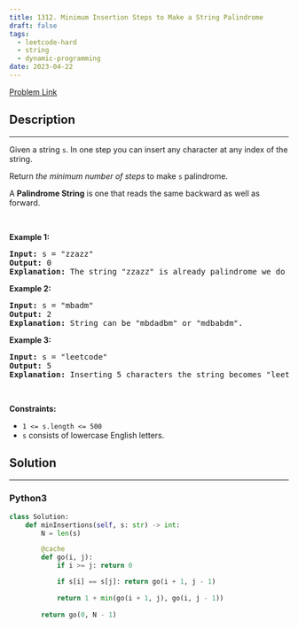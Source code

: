 ```yaml
---
title: 1312. Minimum Insertion Steps to Make a String Palindrome
draft: false
tags: 
  - leetcode-hard
  - string
  - dynamic-programming
date: 2023-04-22
---
```


[Problem Link](https://leetcode.com/problems/minimum-insertion-steps-to-make-a-string-palindrome/)

## Description

---
<p>Given a string <code>s</code>. In one step you can insert any character at any index of the string.</p>

<p>Return <em>the minimum number of steps</em> to make <code>s</code>&nbsp;palindrome.</p>

<p>A&nbsp;<b>Palindrome String</b>&nbsp;is one that reads the same backward as well as forward.</p>

<p>&nbsp;</p>
<p><strong class="example">Example 1:</strong></p>

<pre>
<strong>Input:</strong> s = &quot;zzazz&quot;
<strong>Output:</strong> 0
<strong>Explanation:</strong> The string &quot;zzazz&quot; is already palindrome we do not need any insertions.
</pre>

<p><strong class="example">Example 2:</strong></p>

<pre>
<strong>Input:</strong> s = &quot;mbadm&quot;
<strong>Output:</strong> 2
<strong>Explanation:</strong> String can be &quot;mbdadbm&quot; or &quot;mdbabdm&quot;.
</pre>

<p><strong class="example">Example 3:</strong></p>

<pre>
<strong>Input:</strong> s = &quot;leetcode&quot;
<strong>Output:</strong> 5
<strong>Explanation:</strong> Inserting 5 characters the string becomes &quot;leetcodocteel&quot;.
</pre>

<p>&nbsp;</p>
<p><strong>Constraints:</strong></p>

<ul>
	<li><code>1 &lt;= s.length &lt;= 500</code></li>
	<li><code>s</code> consists of lowercase English letters.</li>
</ul>


## Solution

---
### Python3
``` py title='minimum-insertion-steps-to-make-a-string-palindrome'
class Solution:
    def minInsertions(self, s: str) -> int:
        N = len(s)

        @cache
        def go(i, j):
            if i >= j: return 0

            if s[i] == s[j]: return go(i + 1, j - 1)
            
            return 1 + min(go(i + 1, j), go(i, j - 1))
        
        return go(0, N - 1)
```

